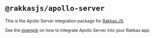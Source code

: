 # `@rakkasjs/apollo-server`

This is the Apollo Server integration package for [Rakkas.JS](https://rakkasjs.org).

See the [example](https://github.com/rakkasjs/rakkasjs/tree/main/examples/apollo) on how to integrate Apollo Server into your Rakkas app.
